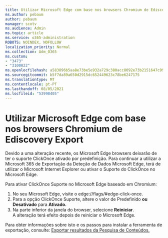 ```yaml
---
title: Utilizar Microsoft Edge com base nos browsers Chromium de Ediscovery Export
ms.author: pebaum
author: pebaum
manager: scotv
ms.audience: Admin
ms.topic: article
ms.service: o365-administration
ROBOTS: NOINDEX, NOFOLLOW
localization_priority: Normal
ms.collection: Adm_O365
ms.custom:
- "3473"
- "3100022"
ms.openlocfilehash: a583896b5aa8e73be5e932a729c380acc8092e73b2151647c999f9a7b69669b6
ms.sourcegitcommit: b5f7da89a650d2915dc652449623c78be6247175
ms.translationtype: MT
ms.contentlocale: pt-PT
ms.lasthandoff: 08/05/2021
ms.locfileid: "53998405"
---
```

# <a name="using-microsoft-edge-based-on-chromium-browsers-for-ediscovery-export"></a>Utilizar Microsoft Edge com base nos browsers Chromium de Ediscovery Export

Devido a uma alteração recente, os Microsoft Edge browsers deixarão de ter o suporte ClickOnce ativado por predefinição. Para continuar a utilizar a Microsoft 365 de Exportação da Deteção de Dados Microsoft Edge, terá de utilizar o Microsoft Internet Explorer ou ativar o Suporte do ClickOnce no Microsoft Edge. 

Para ativar ClickOnce Suporte no Microsoft Edge baseado em Chromium: 
1. No seu Microsoft Edge, visite o edge://flags/#edge-click-once.
2. Para a opção ClickOnce Suporte, altere o valor de Predefinido **ou** **Desativado** para **Ativado.** 
3. Na parte inferior da janela do browser, selecione **Reiniciar**. <br>
 A alteração terá efeito depois de reiniciar o Microsoft Edge. 

Para obter informações sobre isto e os passos para instalar a ferramenta de exportação, consulte: [Exportar resultados da Pesquisa de Conteúdos.](https://docs.microsoft.com/microsoft-365/compliance/export-search-results)